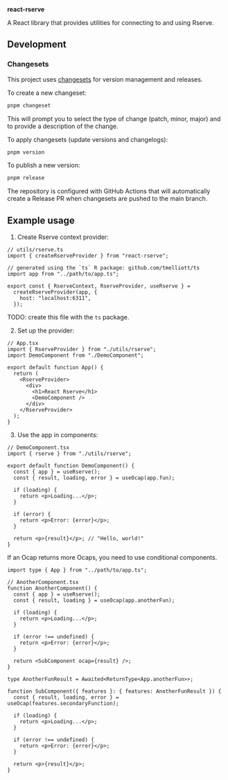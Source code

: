 **react-rserve**

A React library that provides utilities for connecting to and using Rserve.

## Development

### Changesets

This project uses [changesets](https://github.com/changesets/changesets) for version management and releases.

To create a new changeset:

```bash
pnpm changeset
```

This will prompt you to select the type of change (patch, minor, major) and to provide a description of the change.

To apply changesets (update versions and changelogs):

```bash
pnpm version
```

To publish a new version:

```bash
pnpm release
```

The repository is configured with GitHub Actions that will automatically create a Release PR when changesets are pushed to the main branch.

## Example usage

1. Create Rserve context provider:

```tsx
// utils/rserve.ts
import { createRserveProvider } from "react-rserve";

// generated using the `ts` R package: github.com/tmelliott/ts
import app from "../path/to/app.ts";

export const { RserveContext, RserveProvider, useRserve } =
  createRserveProvider(app, {
    host: "localhost:6311",
  });
```

TODO: create this file with the `ts` package.

2. Set up the provider:

```tsx
// App.tsx
import { RserveProvider } from "./utils/rserve";
import DemoComponent from "./DemoComponent";

export default function App() {
  return (
    <RserveProvider>
      <div>
        <h1>React Rserve</h1>
        <DemoComponent />
      </div>
    </RserveProvider>
  );
}
```

3. Use the app in components:

```tsx
// DemoComponent.tsx
import { rserve } from "./utils/rserve";

export default function DemoComponent() {
  const { app } = useRserve();
  const { result, loading, error } = useOcap(app.fun);

  if (loading) {
    return <p>Loading...</p>;
  }

  if (error) {
    return <p>Error: {error}</p>;
  }

  return <p>{result}</p>; // "Hello, world!"
}
```

If an Ocap returns more Ocaps, you need to use conditional components.

```tsx
import type { App } from "../path/to/app.ts";

// AnotherComponent.tsx
function AnotherComponent() {
  const { app } = useRserve();
  const { result, loading } = useOcap(app.anotherFun);

  if (loading) {
    return <p>Loading...</p>;
  }

  if (error !== undefined) {
    return <p>Error: {error}</p>;
  }

  return <SubComponent ocap={result} />;
}

type AnotherFunResult = Awaited<ReturnType<App.anotherFun>>;

function SubComponent({ features }: { features: AnotherFunResult }) {
  const { result, loading, error } = useOcap(features.secondaryFunction);

  if (loading) {
    return <p>Loading...</p>;
  }

  if (error !== undefined) {
    return <p>Error: {error}</p>;
  }

  return <p>{result}</p>;
}
```
